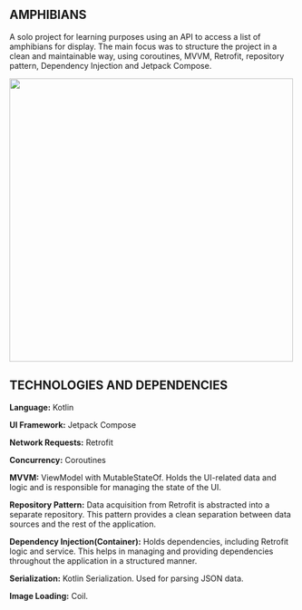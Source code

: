 ## AMPHIBIANS

A solo project for learning purposes using an API to access a list of amphibians for display. The main focus
was to structure the project in a clean and maintainable way, using coroutines, MVVM, Retrofit, 
repository pattern, Dependency Injection and Jetpack Compose.

<img src="https://github.com/rafaover/Amphibians/assets/59352318/29562576-3a5f-4b9e-846b-236858b7edc7" height="500">

## TECHNOLOGIES AND DEPENDENCIES

**Language:** Kotlin

**UI Framework:** Jetpack Compose

**Network Requests:** Retrofit

**Concurrency:** Coroutines

**MVVM:** ViewModel with MutableStateOf. 
Holds the UI-related data and logic and is responsible for managing the state of the UI.

**Repository Pattern:** Data acquisition from Retrofit is abstracted into a separate repository. 
This pattern provides a clean separation between data sources and the rest of the application.

**Dependency Injection(Container):** Holds dependencies, including Retrofit logic and service.
This helps in managing and providing dependencies throughout the application in a structured manner.

**Serialization:** Kotlin Serialization. Used for parsing JSON data.

**Image Loading:** Coil.
